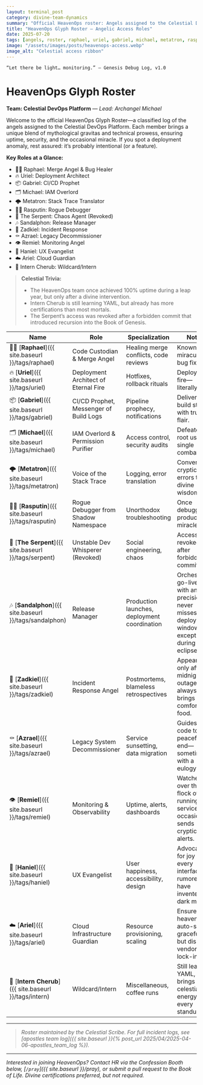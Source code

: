 ```yaml
---
layout: terminal_post
category: divine-team-dynamics
summary: "Official HeavenOps roster: Angels assigned to the Celestial DevOps Platform, with roles, specializations, and incident notes as recorded by the Celestial Scribe."
title: "HeavenOps Glyph Roster — Angelic Access Roles"
date: 2025-07-20
tags: [angels, roster, raphael, uriel, gabriel, michael, metatron, rasputin, serpent, sandalphon, zadkiel, azrael, remiel, haniel, ariel, devops, cloud, incident-response, ux, legacy, monitoring]
image: "/assets/images/posts/heavenops-access.webp"
image_alt: "Celestial access ribbon"
---
```


`“Let there be light… monitoring.” — Genesis Debug Log, v1.0`

# HeavenOps Glyph Roster
**Team: Celestial DevOps Platform** — *Lead: Archangel Michael*

Welcome to the official HeavenOps Glyph Roster—a classified log of the angels assigned to the Celestial DevOps Platform. Each member brings a unique blend of mythological gravitas and technical prowess, ensuring uptime, security, and the occasional miracle. If you spot a deployment anomaly, rest assured: it’s probably intentional (or a feature).

**Key Roles at a Glance:**
- 🧑‍💻 Raphael: Merge Angel & Bug Healer
- 🔥 Uriel: Deployment Architect
- 📦 Gabriel: CI/CD Prophet
- 🗂️ Michael: IAM Overlord
- 🌩️ Metatron: Stack Trace Translator
- 🧙‍♂️ Rasputin: Rogue Debugger
- 🐍 The Serpent: Chaos Agent (Revoked)
- 🎶 Sandalphon: Release Manager
- 🥧 Zadkiel: Incident Response
- ⚰️ Azrael: Legacy Decommissioner
- 👁️ Remiel: Monitoring Angel
- 🎨 Haniel: UX Evangelist
- ☁️ Ariel: Cloud Guardian
- 👶 Intern Cherub: Wildcard/Intern

> **Celestial Trivia:**
> - The HeavenOps team once achieved 100% uptime during a leap year, but only after a divine intervention.
> - Intern Cherub is still learning YAML, but already has more certifications than most mortals.
> - The Serpent’s access was revoked after a forbidden commit that introduced recursion into the Book of Genesis.

| Name         | Role                              | Specialization                | Notes                                      |
|--------------|-----------------------------------|-------------------------------|--------------------------------------------|
| <span class="nowrap">🧑‍💻 [**Raphael**]({{ site.baseurl }}/tags/raphael)</span>  | Code Custodian & Merge Angel      | Healing merge conflicts, code reviews | Known for miraculous bug fixes.            |
| <span class="nowrap">🔥 [**Uriel**]({{ site.baseurl }}/tags/uriel)</span>    | Deployment Architect of Eternal Fire | Hotfixes, rollback rituals   | Deploys with fire—literally.               |
| <span class="nowrap">📦 [**Gabriel**]({{ site.baseurl }}/tags/gabriel)</span>  | CI/CD Prophet, Messenger of Build Logs | Pipeline prophecy, notifications | Delivers build status with trumpet flair.  |
| <span class="nowrap">🗂️ [**Michael**]({{ site.baseurl }}/tags/michael)</span>  | IAM Overlord & Permission Purifier | Access control, security audits | Defeated the root user in single combat.   |
| <span class="nowrap">🌩️ [**Metatron**]({{ site.baseurl }}/tags/metatron)</span> | Voice of the Stack Trace          | Logging, error translation    | Converts cryptic errors to divine wisdom.  |
| <span class="nowrap">🧙‍♂️ [**Rasputin**]({{ site.baseurl }}/tags/rasputin)</span> | Rogue Debugger from Shadow Namespace | Unorthodox troubleshooting   | Once debugged a production miracle.        |
| <span class="nowrap">🐍 [**The Serpent**]({{ site.baseurl }}/tags/serpent)</span> | Unstable Dev Whisperer (Revoked) | Social engineering, chaos    | Access revoked after forbidden commit.     |
| <span class="nowrap">🎶 [**Sandalphon**]({{ site.baseurl }}/tags/sandalphon)</span> | Release Manager                      | Production launches, deployment coordination | Orchestrates go-lives with angelic precision—never misses a deploy window, except during solar eclipses. |
| <span class="nowrap">🥧 [**Zadkiel**]({{ site.baseurl }}/tags/zadkiel)</span>    | Incident Response Angel              | Postmortems, blameless retrospectives         | Appears only after midnight outages, always brings comfort food.           |
| <span class="nowrap">⚰️ [**Azrael**]({{ site.baseurl }}/tags/azrael)</span>     | Legacy System Decommissioner         | Service sunsetting, data migration            | Guides old code to a peaceful end—sometimes with a eulogy.             |
| <span class="nowrap">👁️ [**Remiel**]({{ site.baseurl }}/tags/remiel)</span>     | Monitoring & Observability           | Uptime, alerts, dashboards                    | Watches over the flock of running services, occasionally sends cryptic alerts.    |
| <span class="nowrap">🎨 [**Haniel**]({{ site.baseurl }}/tags/haniel)</span>     | UX Evangelist                        | User happiness, accessibility, design         | Advocates for joy in every interface, rumored to have invented dark mode.          |
| <span class="nowrap">☁️ [**Ariel**]({{ site.baseurl }}/tags/ariel)</span>      | Cloud Infrastructure Guardian        | Resource provisioning, scaling                | Ensures the heavens auto-scale gracefully, but dislikes vendor lock-in.     |
| <span class="nowrap">👶 [**Intern Cherub**]({{ site.baseurl }}/tags/intern)</span> | Wildcard/Intern                    | Miscellaneous, coffee runs                    | Still learning YAML, but brings celestial energy to every standup.         |

---

> *Roster maintained by the Celestial Scribe. For full incident logs, see [apostles team log]({{ site.baseurl }}{% post_url 2025/04/2025-04-06-apostles_team_log %}).*

---

*Interested in joining HeavenOps? Contact HR via the Confession Booth below, [`/pray`]({{ site.baseurl }}/pray), or submit a pull request to the Book of Life. Divine certifications preferred, but not required.*
